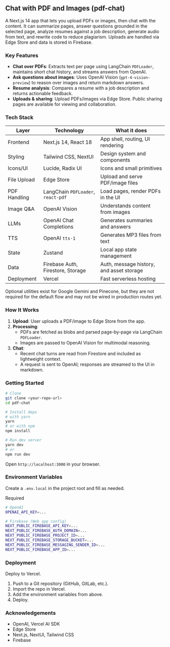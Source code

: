 ## Chat with PDF and Images (pdf-chat)

A Next.js 14 app that lets you upload PDFs or images, then chat with the content. It can summarize pages, answer questions grounded in the selected page, analyze resumes against a job description, generate audio from text, and rewrite code to reduce plagiarism. Uploads are handled via Edge Store and data is stored in Firebase.

### Key Features
- **Chat over PDFs**: Extracts text per page using LangChain `PDFLoader`, maintains short chat history, and streams answers from OpenAI.
- **Ask questions about images**: Uses OpenAI Vision (`gpt-4-vision-preview`) to reason over images and return markdown answers.
- **Resume analysis**: Compares a resume with a job description and returns actionable feedback.
- **Uploads & sharing**: Upload PDFs/images via Edge Store. Public sharing pages are available for viewing and collaboration.

### Tech Stack
| Layer | Technology | What it does |
|---|---|---|
| Frontend | Next.js 14, React 18 | App shell, routing, UI rendering |
| Styling | Tailwind CSS, NextUI | Design system and components |
| Icons/UI | Lucide, Radix UI | Icons and small primitives |
| File Upload | Edge Store | Upload and serve PDF/image files |
| PDF Handling | LangChain `PDFLoader`, `react-pdf` | Load pages, render PDFs in the UI |
| Image Q&A | OpenAI Vision | Understands content from images |
| LLMs | OpenAI Chat Completions | Generates summaries and answers |
| TTS | OpenAI `tts-1` | Generates MP3 files from text |
| State | Zustand | Local app state management |
| Data | Firebase Auth, Firestore, Storage | Auth, message history, and asset storage |
| Deployment | Vercel | Fast serverless hosting |

Optional utilities exist for Google Gemini and Pinecone, but they are not required for the default flow and may not be wired in production routes yet.

### How It Works
1. **Upload**: User uploads a PDF/image to Edge Store from the app.
2. **Processing**:
   - PDFs are fetched as blobs and parsed page-by-page via LangChain `PDFLoader`.
   - Images are passed to OpenAI Vision for multimodal reasoning.
3. **Chat**:
   - Recent chat turns are read from Firestore and included as lightweight context.
   - A request is sent to OpenAI; responses are streamed to the UI in markdown.

### Getting Started
```bash
# Clone
git clone <your-repo-url>
cd pdf-chat

# Install deps
# with yarn
yarn
# or with npm
npm install

# Run dev server
yarn dev
# or
npm run dev
```
Open `http://localhost:3000` in your browser.

### Environment Variables
Create a `.env.local` in the project root and fill as needed.

Required
```bash
# OpenAI
OPENAI_API_KEY=...

# Firebase (Web app config)
NEXT_PUBLIC_FIREBASE_API_KEY=...
NEXT_PUBLIC_FIREBASE_AUTH_DOMAIN=...
NEXT_PUBLIC_FIREBASE_PROJECT_ID=...
NEXT_PUBLIC_FIREBASE_STORAGE_BUCKET=...
NEXT_PUBLIC_FIREBASE_MESSAGING_SENDER_ID=...
NEXT_PUBLIC_FIREBASE_APP_ID=...
```

### Deployment
Deploy to Vercel.
1. Push to a Git repository (GitHub, GitLab, etc.).
2. Import the repo in Vercel.
3. Add the environment variables from above.
4. Deploy.

### Acknowledgements
- OpenAI, Vercel AI SDK
- Edge Store
- Next.js, NextUI, Tailwind CSS
- Firebase
